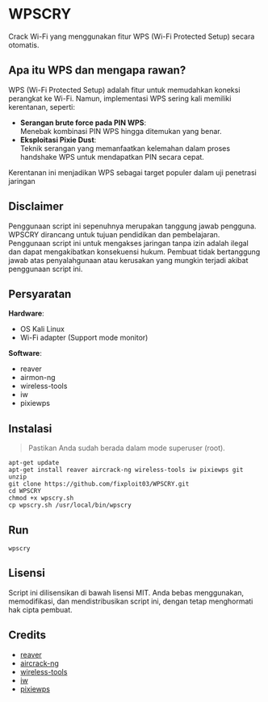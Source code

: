 # WPSCRY

Crack Wi-Fi yang menggunakan fitur WPS (Wi-Fi Protected Setup) secara otomatis.

## Apa itu WPS dan mengapa rawan?

WPS (Wi-Fi Protected Setup) adalah fitur untuk memudahkan koneksi perangkat ke Wi-Fi. Namun, implementasi WPS sering kali memiliki kerentanan, seperti:

- **Serangan brute force pada PIN WPS**:  
  Menebak kombinasi PIN WPS hingga ditemukan yang benar.
- **Eksploitasi Pixie Dust**:  
  Teknik serangan yang memanfaatkan kelemahan dalam proses handshake WPS untuk mendapatkan PIN secara cepat.

Kerentanan ini menjadikan WPS sebagai target populer dalam uji penetrasi jaringan

## Disclaimer

Penggunaan script ini sepenuhnya merupakan tanggung jawab pengguna. WPSCRY dirancang untuk tujuan pendidikan dan pembelajaran. Penggunaan script ini untuk mengakses jaringan tanpa izin adalah ilegal dan dapat mengakibatkan konsekuensi hukum. Pembuat tidak bertanggung jawab atas penyalahgunaan atau kerusakan yang mungkin terjadi akibat penggunaan script ini.

## Persyaratan

**Hardware**:  
- OS Kali Linux
- Wi-Fi adapter (Support mode monitor)

**Software**:  
- reaver
- airmon-ng
- wireless-tools
- iw
- pixiewps

## Instalasi

> Pastikan Anda sudah berada dalam mode superuser (root).

```
apt-get update
apt-get install reaver aircrack-ng wireless-tools iw pixiewps git unzip
git clone https://github.com/fixploit03/WPSCRY.git
cd WPSCRY
chmod +x wpscry.sh
cp wpscry.sh /usr/local/bin/wpscry
```

## Run

```
wpscry
```

## Lisensi

Script ini dilisensikan di bawah lisensi MIT. Anda bebas menggunakan, memodifikasi, dan mendistribusikan script ini, dengan tetap menghormati hak cipta pembuat.

## Credits

- [reaver](https://github.com/t6x/reaver-wps-fork-t6x)
- [aircrack-ng](https://github.com/aircrack-ng/aircrack-ng)
- [wireless-tools](https://github.com/HewlettPackard/wireless-tools)
- [iw](https://github.com/Distrotech/iw)
- [pixiewps](https://github.com/wiire-a/pixiewps)
